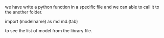 we have write a python function in a specific file and we can able to call it to the another folder. 

import (modelname) as md 
md.(tab)

to see the list of model from the library file. 
